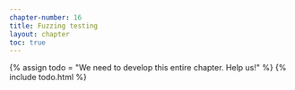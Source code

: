 ```yaml
---
chapter-number: 16
title: Fuzzing testing
layout: chapter
toc: true
---
```


{% assign todo = "We need to develop this entire chapter. Help us!" %}
{% include todo.html %}